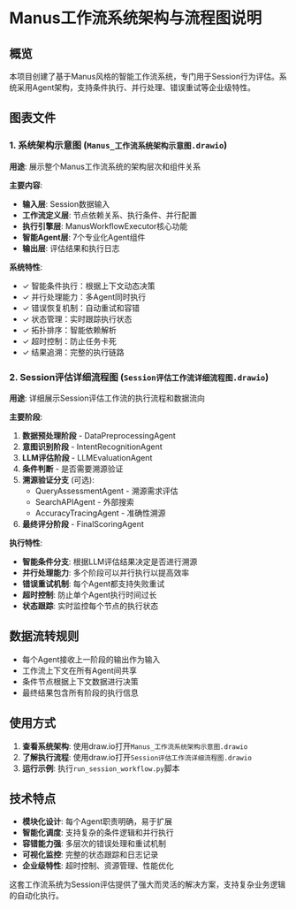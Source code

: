 # Manus工作流系统架构与流程图说明

## 概览

本项目创建了基于Manus风格的智能工作流系统，专门用于Session行为评估。系统采用Agent架构，支持条件执行、并行处理、错误重试等企业级特性。

## 图表文件

### 1. 系统架构示意图 (`Manus_工作流系统架构示意图.drawio`)

**用途**: 展示整个Manus工作流系统的架构层次和组件关系

**主要内容**:

- **输入层**: Session数据输入
- **工作流定义层**: 节点依赖关系、执行条件、并行配置
- **执行引擎层**: ManusWorkflowExecutor核心功能
- **智能Agent层**: 7个专业化Agent组件
- **输出层**: 评估结果和执行日志

**系统特性**:

- ✓ 智能条件执行：根据上下文动态决策
- ✓ 并行处理能力：多Agent同时执行
- ✓ 错误恢复机制：自动重试和容错
- ✓ 状态管理：实时跟踪执行状态
- ✓ 拓扑排序：智能依赖解析
- ✓ 超时控制：防止任务卡死
- ✓ 结果追溯：完整的执行链路

### 2. Session评估详细流程图 (`Session评估工作流详细流程图.drawio`)

**用途**: 详细展示Session评估工作流的执行流程和数据流向

**主要阶段**:

1. **数据预处理阶段** - DataPreprocessingAgent
2. **意图识别阶段** - IntentRecognitionAgent
3. **LLM评估阶段** - LLMEvaluationAgent
4. **条件判断** - 是否需要溯源验证
5. **溯源验证分支** (可选):
   - QueryAssessmentAgent - 溯源需求评估
   - SearchAPIAgent - 外部搜索
   - AccuracyTracingAgent - 准确性溯源
6. **最终评分阶段** - FinalScoringAgent

**执行特性**:

- **智能条件分支**: 根据LLM评估结果决定是否进行溯源
- **并行处理能力**: 多个阶段可以并行执行以提高效率
- **错误重试机制**: 每个Agent都支持失败重试
- **超时控制**: 防止单个Agent执行时间过长
- **状态跟踪**: 实时监控每个节点的执行状态

## 数据流转规则

- 每个Agent接收上一阶段的输出作为输入
- 工作流上下文在所有Agent间共享
- 条件节点根据上下文数据进行决策
- 最终结果包含所有阶段的执行信息

## 使用方式

1. **查看系统架构**: 使用draw.io打开`Manus_工作流系统架构示意图.drawio`
2. **了解执行流程**: 使用draw.io打开`Session评估工作流详细流程图.drawio`
3. **运行示例**: 执行`run_session_workflow.py`脚本

## 技术特点

- **模块化设计**: 每个Agent职责明确，易于扩展
- **智能化调度**: 支持复杂的条件逻辑和并行执行
- **容错能力强**: 多层次的错误处理和重试机制
- **可视化监控**: 完整的状态跟踪和日志记录
- **企业级特性**: 超时控制、资源管理、性能优化

这套工作流系统为Session评估提供了强大而灵活的解决方案，支持复杂业务逻辑的自动化执行。
